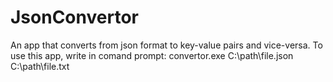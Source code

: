 # JsonConvertor
An app that converts from json format to key-value pairs and vice-versa.
To use this app, write in comand prompt: convertor.exe C:\path\file.json C:\path\file.txt
